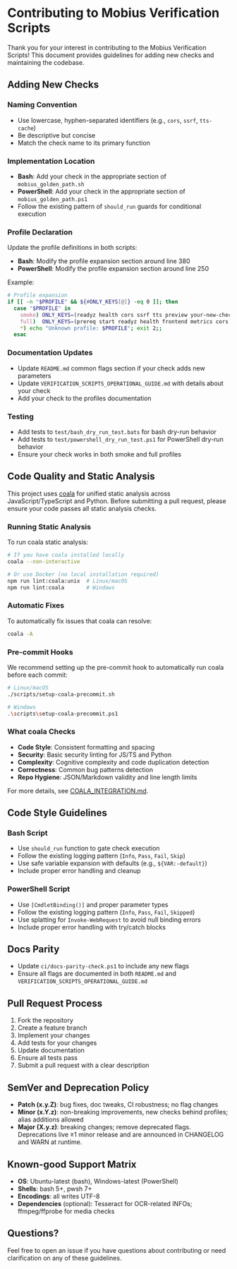 # Contributing to Mobius Verification Scripts

Thank you for your interest in contributing to the Mobius Verification Scripts! This document provides guidelines for adding new checks and maintaining the codebase.

## Adding New Checks

### Naming Convention
- Use lowercase, hyphen-separated identifiers (e.g., `cors`, `ssrf`, `tts-cache`)
- Be descriptive but concise
- Match the check name to its primary function

### Implementation Location
- **Bash**: Add your check in the appropriate section of `mobius_golden_path.sh`
- **PowerShell**: Add your check in the appropriate section of `mobius_golden_path.ps1`
- Follow the existing pattern of `should_run` guards for conditional execution

### Profile Declaration
Update the profile definitions in both scripts:
- **Bash**: Modify the profile expansion section around line 380
- **PowerShell**: Modify the profile expansion section around line 250

Example:
```bash
# Profile expansion
if [[ -n "$PROFILE" && ${#ONLY_KEYS[@]} -eq 0 ]]; then
  case "$PROFILE" in
    smoke) ONLY_KEYS=(readyz health cors ssrf tts preview your-new-check) ;;
    full)  ONLY_KEYS=(prereq start readyz health frontend metrics cors ssrf tts ajv images pdf preview hist pressure pm2 your-new-check) ;;
    *) echo "Unknown profile: $PROFILE"; exit 2;;
  esac
```

### Documentation Updates
- Update `README.md` common flags section if your check adds new parameters
- Update `VERIFICATION_SCRIPTS_OPERATIONAL_GUIDE.md` with details about your check
- Add your check to the profiles documentation

### Testing
- Add tests to `test/bash_dry_run_test.bats` for bash dry-run behavior
- Add tests to `test/powershell_dry_run_test.ps1` for PowerShell dry-run behavior
- Ensure your check works in both smoke and full profiles

## Code Quality and Static Analysis

This project uses [coala](https://coala.io/) for unified static analysis across JavaScript/TypeScript and Python. Before submitting a pull request, please ensure your code passes all static analysis checks.

### Running Static Analysis

To run coala static analysis:

```bash
# If you have coala installed locally
coala --non-interactive

# Or use Docker (no local installation required)
npm run lint:coala:unix  # Linux/macOS
npm run lint:coala       # Windows
```

### Automatic Fixes

To automatically fix issues that coala can resolve:

```bash
coala -A
```

### Pre-commit Hooks

We recommend setting up the pre-commit hook to automatically run coala before each commit:

```bash
# Linux/macOS
./scripts/setup-coala-precommit.sh

# Windows
.\scripts\setup-coala-precommit.ps1
```

### What coala Checks

- **Code Style**: Consistent formatting and spacing
- **Security**: Basic security linting for JS/TS and Python
- **Complexity**: Cognitive complexity and code duplication detection
- **Correctness**: Common bug patterns detection
- **Repo Hygiene**: JSON/Markdown validity and line length limits

For more details, see [COALA_INTEGRATION.md](COALA_INTEGRATION.md).

## Code Style Guidelines

### Bash Script
- Use `should_run` function to gate check execution
- Follow the existing logging pattern (`Info`, `Pass`, `Fail`, `Skip`)
- Use safe variable expansion with defaults (e.g., `${VAR:-default}`)
- Include proper error handling and cleanup

### PowerShell Script
- Use `[CmdletBinding()]` and proper parameter types
- Follow the existing logging pattern (`Info`, `Pass`, `Fail`, `Skipped`)
- Use splatting for `Invoke-WebRequest` to avoid null binding errors
- Include proper error handling with try/catch blocks

## Docs Parity
- Update `ci/docs-parity-check.ps1` to include any new flags
- Ensure all flags are documented in both `README.md` and `VERIFICATION_SCRIPTS_OPERATIONAL_GUIDE.md`

## Pull Request Process
1. Fork the repository
2. Create a feature branch
3. Implement your changes
4. Add tests for your changes
5. Update documentation
6. Ensure all tests pass
7. Submit a pull request with a clear description

## SemVer and Deprecation Policy
- **Patch (x.y.Z)**: bug fixes, doc tweaks, CI robustness; no flag changes
- **Minor (x.Y.z)**: non-breaking improvements, new checks behind profiles; alias additions allowed
- **Major (X.y.z)**: breaking changes; remove deprecated flags. Deprecations live ≥1 minor release and are announced in CHANGELOG and WARN at runtime.

## Known-good Support Matrix
- **OS**: Ubuntu-latest (bash), Windows-latest (PowerShell)
- **Shells**: bash 5+, pwsh 7+
- **Encodings**: all writes UTF-8
- **Dependencies** (optional): Tesseract for OCR-related INFOs; ffmpeg/ffprobe for media checks

## Questions?
Feel free to open an issue if you have questions about contributing or need clarification on any of these guidelines.